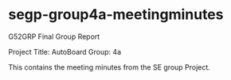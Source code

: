 # segp-group4a-meetingminutes
G52GRP Final Group Report 

Project Title: AutoBoard 
Group: 4a

This contains the meeting minutes from the SE group Project.
